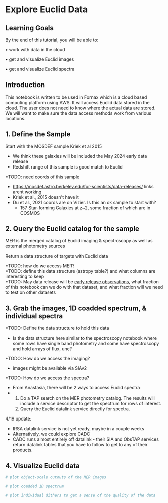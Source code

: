 <!-- #region -->
# Explore Euclid Data


## Learning Goals    
By the end of this tutorial, you will be able to:

 &bull; work with data in the cloud

 &bull; get and visualize Euclid images

 &bull; get and visualize Euclid spectra

 
## Introduction
This notebook is written to be used in Fornax which is a cloud based computing platform using AWS.  It will access Euclid data stored in the cloud. The user does not need to know where the actual data are stored.  We will want to make sure the data access methods work from various locations.
<!-- #endregion -->

## 1.  Define the Sample

Start with the MOSDEF sample Kriek et al 2015
- We think these galaxies will be included the May 2024 early data release
- Redshift range of this sample is good match to Euclid

*TODO: need coords of this sample
-  https://mosdef.astro.berkeley.edu/for-scientists/data-releases/ links arent working
-  Kriek et al., 2015 doesn't have it
-  Du et al., 2021 coords are on Vizier.  Is this an ok sample to start with?  
   - 157 Star-forming Galaxies at z~2, some fraction of which are in COSMOS




## 2. Query the Euclid catalog for the sample
MER is the merged catalog of Euclid imaging & spectroscopy as well as external photometry sources

Return a data structure of targets with Euclid data

*TODO: how do we access MER?\
*TODO: define this data structure (astropy table?) and what columns are interesting to keep\
*TODO: May data release will be [early release observations](https://www.cosmos.esa.int/web/euclid/ero-data-release), what fraction of this notebook can we do with that dataset, and what fraction will we need to test on other datasets 





## 3. Grab the images, 1D coadded spectrum, & individual spectra 
*TODO: Define the data structure to hold this data
 - Is the data structure here similar to the spectroscopy notebook where some rows have single band photometry and some have spectroscopy and hold arrays of flux, unc?

*TODO: How do we access the imaging?
 - images might be available via SIAv2

*TODO: How do we access the spectra?
 - From Anastasia, there will be 2 ways to access Euclid spectra
 - 1. Do a TAP search on the MER photometry catalog. The results will include a service descriptor to get the spectrum for rows of interest.
   2. Query the Euclid datalink service directly for spectra.

4/19 update: 
- IRSA datalink service is not yet ready, maybe in a couple weeks
- Alternatively, we could explore CADC
- CADC runs almost entirely off datalink - their SIA and ObsTAP services return datalink tables that you have to follow to get to any of their products.



## 4. Visualize Euclid data

```python
# plot object-scale cutouts of the MER images

```

```python
# plot coadded 1D spectrum
```

```python
# plot individual dithers to get a sense of the quality of the data
```

```python

```
